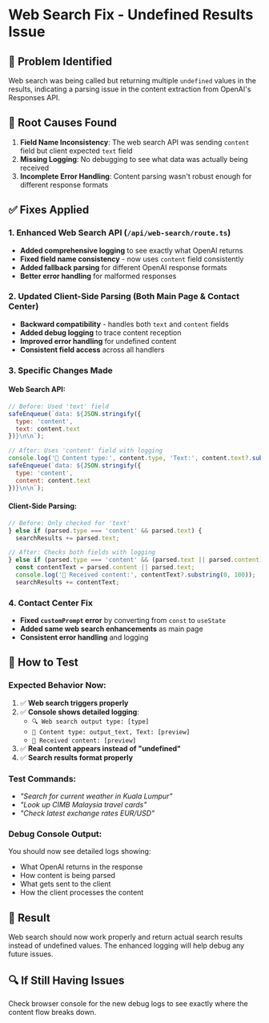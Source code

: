 # Web Search Fix - Undefined Results Issue

## 🐛 **Problem Identified**
Web search was being called but returning multiple `undefined` values in the results, indicating a parsing issue in the content extraction from OpenAI's Responses API.

## 🔧 **Root Causes Found**

1. **Field Name Inconsistency**: The web search API was sending `content` field but client expected `text` field
2. **Missing Logging**: No debugging to see what data was actually being received
3. **Incomplete Error Handling**: Content parsing wasn't robust enough for different response formats

## ✅ **Fixes Applied**

### **1. Enhanced Web Search API (`/api/web-search/route.ts`)**
- **Added comprehensive logging** to see exactly what OpenAI returns
- **Fixed field name consistency** - now uses `content` field consistently
- **Added fallback parsing** for different OpenAI response formats
- **Better error handling** for malformed responses

### **2. Updated Client-Side Parsing (Both Main Page & Contact Center)**
- **Backward compatibility** - handles both `text` and `content` fields
- **Added debug logging** to trace content reception
- **Improved error handling** for undefined content
- **Consistent field access** across all handlers

### **3. Specific Changes Made**

#### **Web Search API:**
```javascript
// Before: Used 'text' field
safeEnqueue(`data: ${JSON.stringify({
  type: 'content',
  text: content.text
})}\n\n`);

// After: Uses 'content' field with logging
console.log('📄 Content type:', content.type, 'Text:', content.text?.substring(0, 100));
safeEnqueue(`data: ${JSON.stringify({
  type: 'content',
  content: content.text
})}\n\n`);
```

#### **Client-Side Parsing:**
```javascript
// Before: Only checked for 'text'
} else if (parsed.type === 'content' && parsed.text) {
  searchResults += parsed.text;

// After: Checks both fields with logging
} else if (parsed.type === 'content' && (parsed.text || parsed.content)) {
  const contentText = parsed.content || parsed.text;
  console.log('📄 Received content:', contentText?.substring(0, 100));
  searchResults += contentText;
```

### **4. Contact Center Fix**
- **Fixed `customPrompt` error** by converting from `const` to `useState`
- **Added same web search enhancements** as main page
- **Consistent error handling** and logging

## 🧪 **How to Test**

### **Expected Behavior Now:**
1. ✅ **Web search triggers properly**
2. ✅ **Console shows detailed logging**:
   - `🔍 Web search output type: [type]`
   - `📄 Content type: output_text, Text: [preview]`
   - `📄 Received content: [preview]`
3. ✅ **Real content appears instead of "undefined"**
4. ✅ **Search results format properly**

### **Test Commands:**
- *"Search for current weather in Kuala Lumpur"*
- *"Look up CIMB Malaysia travel cards"*
- *"Check latest exchange rates EUR/USD"*

### **Debug Console Output:**
You should now see detailed logs showing:
- What OpenAI returns in the response
- How content is being parsed
- What gets sent to the client
- How the client processes the content

## 🎯 **Result**
Web search should now work properly and return actual search results instead of undefined values. The enhanced logging will help debug any future issues.

## 🔍 **If Still Having Issues**
Check browser console for the new debug logs to see exactly where the content flow breaks down.
